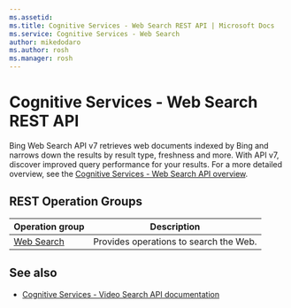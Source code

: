 ```yaml
---
ms.assetid:
ms.title: Cognitive Services - Web Search REST API | Microsoft Docs
ms.service: Cognitive Services - Web Search
author: mikedodaro
ms.author: rosh
ms.manager: rosh
---
```


# Cognitive Services - Web Search REST API

Bing Web Search API v7 retrieves web documents indexed by Bing and narrows down the results by result type, freshness and more. With API v7, discover improved query performance for your results.  For a more detailed overview, see the [Cognitive Services - Web Search API overview](https://azure.microsoft.com/en-us/services/cognitive-services/bing-web-search-api/).

## REST Operation Groups

| Operation group | Description                                                        |
|-----------------|--------------------------------------------------------------------|
| [Web Search](~/docs-ref-autogen/websearch/Web.yml)  | Provides operations to search the Web.|


## See also

- [Cognitive Services - Video Search API documentation](https://docs.microsoft.com/en-us/azure/cognitive-services/bing-web-search/)